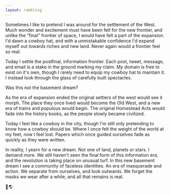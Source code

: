 ```yaml
---
layout: rambling
---
```


Sometimes I like to pretend I was around for the settlement of the West. Much
wonder and excitement must have been felt for the new frontier, and unlike the
"final" frontier of space, I would have felt a part of the expansion.
I'd dawn a cowboy hat, and with a unmistakable confidence I'd expand myself out
towards riches and new land. Never again would a frontier feel so real.

Today I settle the postfinal, information frontier. Each post, tweet, message,
and email is a stake in the ground marking my claim. My domain is free to exist
on it's own, though I rarely need to equip my cowboy hat to maintain it. I
instead look through the glass of carefully built spectacles.

Was this not the basement dream?

As the era of expansion ended the original settlers of the west would see it
morph. The place they once lived would become the Old West, and a new era of
trains and populous would begin. The original Homestead Acts would fade into
the history books, as the people slowly became civilized.

Today I feel like a cowboy in the city, though I'm still only pretending to
know how a cowboy should be. Where I once felt the weight of the world at my
feet, now I feel lost. Papers which once guided ourselves fade as quickly as
they were written.

In reality, I yearn for a new dream. Not one of land, planets or stars. I
demand more. We still haven't seen the final form of this information era, and
the revolution is taking place on unusual turf. In this new basement dream I
see a community of faceless identities. An era of masquerade and action. We
separate from ourselves, and look outwards. We forget the masks we wear after a
while, and all that remains is real.

🤠🌎

